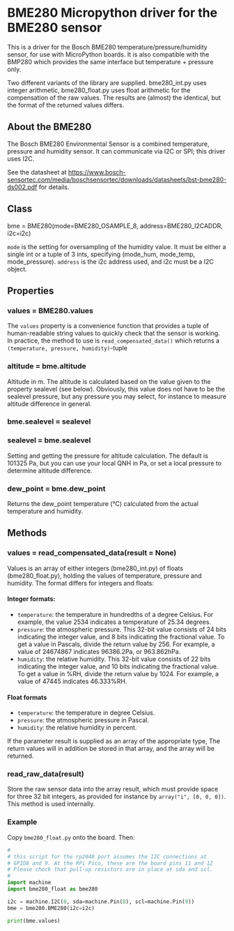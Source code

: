# BME280 Micropython driver for the BME280 sensor

This is a driver for the Bosch BME280 temperature/pressure/humidity sensor,
for use with MicroPython boards. It is also compatible with
the BMP280 which provides the same interface but temperature + pressure only.

Two different variants of the library are supplied. bme280_int.py uses integer
arithmetic, bme280_float.py uses float arithmetic for the compensation  of the
raw values. The results are (almost) the identical, but the format of the
returned values differs.

## About the BME280

The Bosch BME280 Environmental Sensor is a combined temperature, pressure and
humidity sensor. It can communicate via I2C or SPI; this driver uses I2C.

See the datasheet at https://www.bosch-sensortec.com/media/boschsensortec/downloads/datasheets/bst-bme280-ds002.pdf
for details.

## Class

bme = BME280(mode=BME280_OSAMPLE_8, address=BME280_I2CADDR, i2c=i2c)

`mode` is the setting for oversampling of the humidity value. It must be either a single
int or a tuple of 3 ints, specifying (mode_hum, mode_temp, mode_pressure). `address` is the i2c
address used, and i2c must be a I2C object.

## Properties

### values = BME280.values

The `values` property is a convenience function that provides a tuple of
human-readable string values to quickly check that the sensor is working.
In practice, the method to use is `read_compensated_data()` which returns
a `(temperature, pressure, humidity)`-tuple

### altitude = bme.altitude
Altitude in m. The altitude is calculated based on the value given to
the property sealevel (see below). Obviously, this value does not have to be the
sealevel pressure, but any pressure you may select, for instance to measure
altitude difference in general.

### bme.sealevel = sealevel
### sealevel = bme.sealevel
Setting and getting the pressure for altitude calculation.
The default is 101325 Pa, but you can use your local
QNH in Pa, or set a local pressure to determine altitude difference.

### dew_point = bme.dew_point
Returns the dew_point temperature (°C) calculated from the actual temperature and humidity.

## Methods

### values = read_compensated_data(result = None)

Values is an array of either integers (bme280_int.py) of floats (bme280_float.py),
holding the values of temperature, pressure and humidity.
The format differs for integers and floats:

#### Integer formats:
* `temperature`:  the temperature in hundredths of a degree Celsius. For example,
the value 2534  indicates a temperature of 25.34 degrees.
* `pressure`: the atmospheric pressure. This 32-bit value consists of 24 bits
indicating the integer value, and 8 bits indicating the fractional value. To get
a value in Pascals, divide the return value by 256. For example, a value of
24674867 indicates 96386.2Pa, or 963.862hPa.
* `humidity`: the relative humidity. This 32-bit value consists of 22 bits
indicating the integer value, and 10 bits indicating the fractional value.
To get a value in %RH, divide the return value by 1024. For example, a value of
47445 indicates 46.333%RH.

#### Float formats
* `temperature`:  the temperature in degree Celsius.
* `pressure`: the atmospheric pressure in Pascal.
* `humidity`: the relative humidity in percent.

If the parameter result is supplied as an array of the appropriate type, The
return values will in addition be stored in that array, and the array will be
returned.

### read_raw_data(result)
Store the raw sensor data into the array result, which must provide space for three
32 bit integers, as provided for instance by `array("i", [0, 0, 0])`. This
method is used internally.

### Example

Copy `bme280_float.py` onto the board. Then:

```python
#
# this script for the rp2040 port assumes the I2C connections at
# GPIO8 and 9. At the RPi Pico, these are the board pins 11 and 12
# Please check that pull-up resistors are in place at sda and scl.
#
import machine
import bme280_float as bme280

i2c = machine.I2C(0, sda=machine.Pin(8), scl=machine.Pin(9))
bme = bme280.BME280(i2c=i2c)

print(bme.values)
```
